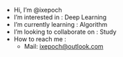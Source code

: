 - Hi, I’m @ixepoch
- I’m interested in : Deep Learning
- I’m currently learning : Algorithm
- I’m looking to collaborate on : Study
- How to reach me : 
  - Mail: ixepoch@outlook.com

<!---
ixepoch/ixepoch is a ✨ special ✨ repository because its `README.md` (this file) appears on your GitHub profile.
You can click the Preview link to take a look at your changes.
--->
